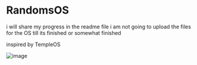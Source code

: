 # RandomsOS

i will share my progress in the readme file i am not going to upload the files for the OS till its finished or somewhat finished

inspired by TempleOS 

![image](https://github.com/user-attachments/assets/2518c34c-861d-4b29-ac45-722a5e62fd62)
